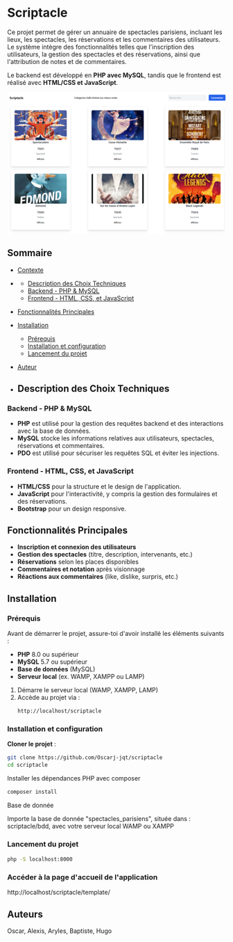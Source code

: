 # Scriptacle

Ce projet permet de gérer un annuaire de spectacles parisiens, incluant les lieux, les spectacles, les réservations et les commentaires des utilisateurs. Le système intègre des fonctionnalités telles que l'inscription des utilisateurs, la gestion des spectacles et des réservations, ainsi que l'attribution de notes et de commentaires.  

Le backend est développé en **PHP avec MySQL**, tandis que le frontend est réalisé avec **HTML/CSS et JavaScript**.

![Demo de l'application](/scriptacle_cap.png)

## Sommaire

- [Contexte](#scriptacle)
- - [Description des Choix Techniques](#description-des-choix-techniques)
  - [Backend - PHP & MySQL](#backend---php--mysql)
  - [Frontend - HTML, CSS, et JavaScript](#frontend---html-css-et-javascript)
- [Fonctionnalités Principales](#fonctionnalités-principales)
- [Installation](#installation)  
  - [Prérequis](#prérequis)  
  - [Installation et configuration](#installation-et-configuration)  
  - [Lancement du projet](#lancement-du-projet)  
- [Auteur](#auteurs)

- ## Description des Choix Techniques

### Backend - PHP & MySQL
* **PHP** est utilisé pour la gestion des requêtes backend et des interactions avec la base de données.
* **MySQL** stocke les informations relatives aux utilisateurs, spectacles, réservations et commentaires.
* **PDO** est utilisé pour sécuriser les requêtes SQL et éviter les injections.

### Frontend - HTML, CSS, et JavaScript
* **HTML/CSS** pour la structure et le design de l'application.
* **JavaScript** pour l'interactivité, y compris la gestion des formulaires et des réservations.
* **Bootstrap** pour un design responsive.

## Fonctionnalités Principales

* **Inscription et connexion des utilisateurs**
* **Gestion des spectacles** (titre, description, intervenants, etc.)
* **Réservations** selon les places disponibles
* **Commentaires et notation** après visionnage
* **Réactions aux commentaires** (like, dislike, surpris, etc.)

## Installation

### Prérequis

Avant de démarrer le projet, assure-toi d'avoir installé les éléments suivants :

* **PHP** 8.0 ou supérieur
* **MySQL** 5.7 ou supérieur
* **Base de données** (MySQL)
* **Serveur local** (ex. WAMP, XAMPP ou LAMP)




1. Démarre le serveur local (WAMP, XAMPP, LAMP)
2. Accède au projet via :
   ```sh
   http://localhost/scriptacle
   ```


### Installation et configuration
 **Cloner le projet** :
```bash
git clone https://github.com/Oscarj-jqt/scriptacle
cd scriptacle
```

Installer les dépendances PHP avec composer
```bash
composer install
```

Base de donnée

Importe la base de donnée "spectacles_parisiens", située dans : scriptacle/bdd, avec votre serveur local WAMP ou XAMPP

### Lancement du projet
```bash
php -S localhost:8000
```

### Accéder à la page d'accueil de l'application

http://localhost/scriptacle/template/


## Auteurs

Oscar, Alexis, Aryles, Baptiste, Hugo

